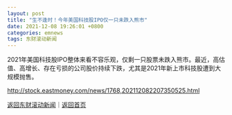 ```yaml
---
layout: post
title: "生不逢时！今年美国科技股IPO仅一只未跌入熊市"
date: 2021-12-08 19:26:01 +0800
categories: emnews
tags: 东财滚动新闻
---
```


2021年美国科技股IPO整体来看不容乐观，仅剩一只股票未跌入熊市。最近，高估值、高增长、存在亏损的公司股价持续下跌，尤其是2021年新上市科技股遭到大规模抛售。

<http://stock.eastmoney.com/news/1768,202112082207350525.html>

[返回东财滚动新闻](//finews.withounder.com/emnews/)｜[返回首页](//finews.withounder.com/)